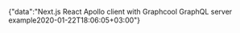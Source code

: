 {"data":"Next.js React Apollo client with Graphcool GraphQL server example2020-01-22T18:06:05+03:00"}
